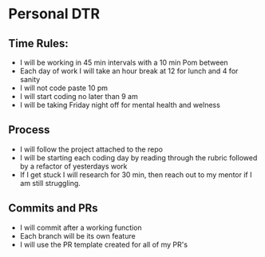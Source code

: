 # Personal DTR

## Time Rules:
* I will be working in 45 min intervals with a 10 min Pom between
* Each day of work I will take an hour break at 12 for lunch and 4 for sanity
* I will not code paste 10 pm
* I will start coding no later than 9 am
* I will be taking Friday night off for mental health and welness

## Process
* I will follow the project attached to the repo
* I will be starting each coding day by reading through the rubric followed by a refactor of yesterdays work
* If I get stuck I will research for 30 min, then reach out to my mentor if I am still struggling.

## Commits and PRs
* I will commit after a working function 
* Each branch will be its own feature
* I will use the PR template created for all of my PR's
